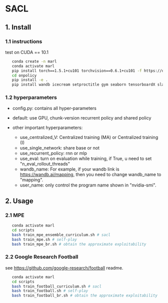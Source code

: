 # SACL

## 1. Install

### 1.1 instructions

   test on CUDA == 10.1   

``` Bash
   conda create -n marl
   conda activate marl
   pip install torch==1.5.1+cu101 torchvision==0.6.1+cu101 -f https://download.pytorch.org/whl/torch_stable.html
   cd onpolicy
   pip install -e . 
   pip install wandb icecream setproctitle gym seaborn tensorboardX slackweb psutil slackweb pyastar2d einops
```

### 1.2 hyperparameters

* config.py: contains all hyper-parameters

* default: use GPU, chunk-version recurrent policy and shared policy

* other important hyperparameters:
  - use_centralized_V: Centralized training (MA) or Centralized training (I)
  - use_single_network: share base or not
  - use_recurrent_policy: rnn or mlp
  - use_eval: turn on evaluation while training, if True, u need to set "n_eval_rollout_threads"
  - wandb_name: For example, if your wandb link is https://wandb.ai/mapping, then you need to change wandb_name to "mapping". 
  - user_name: only control the program name shown in "nvidia-smi".

## 2. Usage

### 2.1 MPE

``` Bash
   conda activate marl
   cd scripts
   bash train_mpe_ensemble_curriculum.sh # sacl
   bash train_mpe.sh # self-play
   bash train_mpe_br.sh # obtain the approximate exploitability
```

### 2.2 Google Research Football

see https://github.com/google-research/football readme.

``` Bash
   conda activate marl
   cd scripts
   bash train_football_curriculum.sh # sacl
   bash train_football.sh # self-play
   bash train_football_br.sh # obtain the approximate exploitability
```